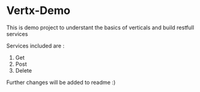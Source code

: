 # Vertx-Demo

This is demo project to understant the basics of verticals and build restfull services 

Services included are : 

1. Get
2. Post
3. Delete


Further changes will be added to readme :)
